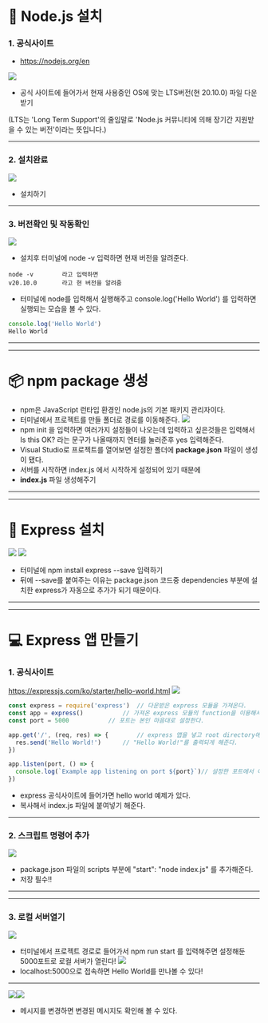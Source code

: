 # 💾 Node.js 설치
### 1. 공식사이트
- https://nodejs.org/en

![](https://velog.velcdn.com/images/csj20222/post/02583f9d-789c-41e4-bc2a-3259a612c106/image.png)
- 공식 사이트에 들어가서 현재 사용중인 OS에 맞는 LTS버전(현 20.10.0) 파일 다운받기

(LTS는 'Long Term Support'의 줄임말로 'Node.js 커뮤니티에 의해 장기간 지원받을 수 있는 버전'이라는 뜻입니다.)

---
### 2. 설치완료
![](https://velog.velcdn.com/images/csj20222/post/1833502d-0506-455c-a22f-b9f7124c8b2f/image.png)
- 설치하기
---
### 3. 버전확인 및 작동확인
![](https://velog.velcdn.com/images/csj20222/post/008f3188-feee-460e-b717-dc54e6897c59/image.png)
- 설치후 터미널에 node -v 입력하면 현재 버전을 알려준다.
```
node -v        라고 입력하면
v20.10.0       라고 현 버전을 알려줌

```
- 터미널에 node를 입력해서 실행해주고 console.log('Hello World') 를 입력하면 실행되는 모습을 볼 수 있다.

~~~javascript
console.log('Hello World')
Hello World
~~~
---
---

# 📦 npm package 생성
- npm은 JavaScript 런타입 환경인 node.js의 기본 패키지 관리자이다.
- 터미널에서 프로젝트를 만들 폴더로 경로를 이동해준다.
![](https://velog.velcdn.com/images/csj20222/post/9ebff1b3-202a-481d-baca-a0aa64606ebc/image.png)
- npm init 을 입력하면 여러가지 설정들이 나오는데 입력하고 싶은것들은 입력해서
Is this OK? 라는 문구가 나올때까지 엔터를 눌러준후 yes 입력해준다.
- Visual Studio로 프로젝트를 열어보면 설정한 폴더에 **package.json** 파일이 생성이 됐다.
- 서버를 시작하면 index.js 에서 시작하게 설정되어 있기 때문에
- **index.js** 파일 생성해주기

---
---
# 💾 Express 설치

![](https://velog.velcdn.com/images/csj20222/post/7beb1a10-4064-4f2c-9fab-673783c82d78/image.png)
![](https://velog.velcdn.com/images/csj20222/post/68af223f-5b4d-4dd0-a009-ff9c704e4ded/image.png)
- 터미널에 npm install express --save 입력하기
- 뒤에 --save를 붙여주는 이유는 package.json 코드중 dependencies 부분에 설치한 express가 자동으로 추가가 되기 때문이다.
---
---
# 💻 Express 앱 만들기
### 1. 공식사이트 
https://expressjs.com/ko/starter/hello-world.html
![](https://velog.velcdn.com/images/csj20222/post/f7af3d05-e05f-40d6-bc03-3bb660bd14da/image.png)
~~~javascript
const express = require('express')	// 다운받은 express 모듈을 가져온다.
const app = express()			// 가져온 express 모듈의 function을 이용해서 새로운 express 앱(=app)을 만든다.
const port = 5000			// 포트는 본인 마음대로 설정한다.

app.get('/', (req, res) => {		// express 앱을 넣고 root directory에 오면
  res.send('Hello World!')		// "Hello World!"를 출력되게 해준다.
})

app.listen(port, () => {
  console.log(`Example app listening on port ${port}`)// 설정한 포트에서 이 앱을 실행한다.
})
~~~
- express 공식사이트에 들어가면 hello world 예제가 있다.
- 복사해서 index.js 파일에 붙여넣기 해준다.
---
### 2. 스크립트 명령어 추가
![](https://velog.velcdn.com/images/csj20222/post/95496da2-283c-4bb1-ae50-397c162ad1c3/image.png)
- package.json 파일의 scripts 부분에 "start": "node index.js" 를 추가해준다.
- 저장 필수!!
---
---
### 3. 로컬 서버열기
![](https://velog.velcdn.com/images/csj20222/post/4d7edad5-88db-4d68-aaa5-a796c8408b75/image.png)
- 터미널에서 프로젝트 경로로 들어가서
npm run start 를 입력해주면 설정해둔 5000포트로 로컬 서버가 열린다!
![](https://velog.velcdn.com/images/csj20222/post/ca0d09f5-c30b-490c-bb47-874a1c4a3880/image.png)
- localhost:5000으로 접속하면 Hello World를 만나볼 수 있다!
---
![](https://velog.velcdn.com/images/csj20222/post/8a89b7b0-5e02-4b3b-bfa6-c4842efa7aea/image.png)![](https://velog.velcdn.com/images/csj20222/post/e589356b-d9dc-4bac-9fbc-9a1440d45df5/image.png)

- 메시지를 변경하면 변경된 메시지도 확인해 볼 수 있다.






